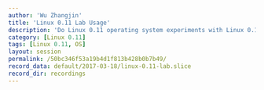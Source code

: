 ```yaml
---
author: 'Wu Zhangjin'
title: 'Linux 0.11 Lab Usage'
description: 'Do Linux 0.11 operating system experiments with Linux 0.11 Lab.'
category: [Linux 0.11]
tags: [Linux 0.11, OS]
layout: session
permalink: /50bc346f53a19b4d1f813b428b0b7b49/
record_data: default/2017-03-18/linux-0.11-lab.slice
record_dir: recordings
---
```

